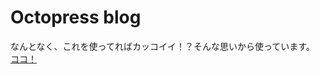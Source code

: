 # Octopress blog
なんとなく、これを使ってればカッコイイ！？そんな思いから使っています。
[ココ！](http://www.rubyprogrammer.info/ "未熟なサイトですがクリックして頂ければ幸いです")
